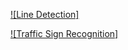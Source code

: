 [![Line Detection]](https://vimeo.com/215546924 " Line Detection - Click to Watch!")

[![Traffic Sign Recognition]](https://vimeo.com/215547643 " Traffic Sign Recognition - Click to Watch!")
